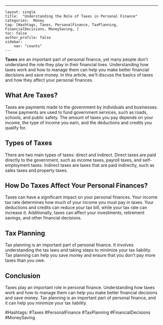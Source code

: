 ---
    layout: single
    title:  "Understanding the Role of Taxes in Personal Finance"
    categories:  Money
    tag: [Hashtags, Taxes, PersonalFinance, TaxPlanning, FinancialDecisions, MoneySaving, ]
    toc: false
    author_profile: false
    sidebar:
        nav: "counts"
    ---
    
**Taxes** are an important part of personal finance, yet many people don't understand the role they play in their financial lives. Understanding how taxes work and how to manage them can help you make better financial decisions and save money. In this article, we'll discuss the basics of taxes and how they affect your personal finances.

## What Are Taxes?

Taxes are payments made to the government by individuals and businesses. These payments are used to fund government services, such as roads, schools, and public safety. The amount of taxes you pay depends on your income, the type of income you earn, and the deductions and credits you qualify for. 

## Types of Taxes

There are two main types of taxes: direct and indirect. Direct taxes are paid directly to the government, such as income taxes, payroll taxes, and self-employment taxes. Indirect taxes are taxes that are paid indirectly, such as sales taxes and property taxes. 

## How Do Taxes Affect Your Personal Finances?

Taxes can have a significant impact on your personal finances. Your income tax rate determines how much of your income you must pay in taxes. Your deductions and credits can reduce your tax bill, while your tax rate can increase it. Additionally, taxes can affect your investments, retirement savings, and other financial decisions. 

## Tax Planning

Tax planning is an important part of personal finance. It involves understanding the tax laws and taking steps to minimize your tax liability. Tax planning can help you save money and ensure that you don't pay more taxes than you owe. 

## Conclusion

Taxes play an important role in personal finance. Understanding how taxes work and how to manage them can help you make better financial decisions and save money. Tax planning is an important part of personal finance, and it can help you minimize your tax liability. 

#Hashtags: #Taxes #PersonalFinance #TaxPlanning #FinancialDecisions #MoneySaving